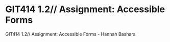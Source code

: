 # GIT414 1.2// Assignment: Accessible Forms
 GIT414 1.2// Assignment: Accessible Forms - Hannah Bashara
